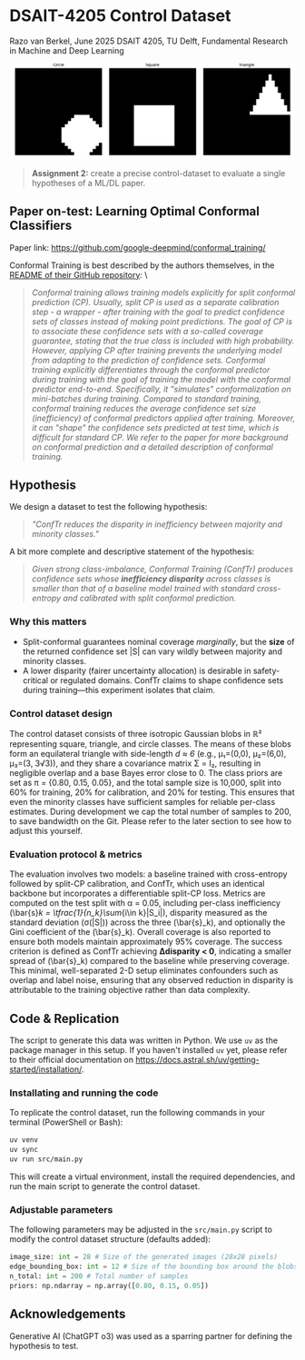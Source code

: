 # DSAIT-4205 Control Dataset

Razo van Berkel, June 2025
DSAIT 4205, TU Delft, Fundamental Research in Machine and Deep Learning

![Dataset Sample Images](assets/sample_images.png)

> **Assignment 2:** create a precise control-dataset to evaluate a single hypotheses of a ML/DL paper.

## Paper on-test: Learning Optimal Conformal Classifiers

Paper link: <https://github.com/google-deepmind/conformal_training/>

Conformal Training is best described by the authors themselves, in the [README of their GitHub repository](https://github.com/google-deepmind/conformal_training/blob/main/README.md): \
> _*Conformal training* allows training models explicitly for split conformal prediction (CP). Usually, split CP is used as a separate calibration step - a wrapper - after training with the goal to predict _confidence sets_ of classes instead of making point predictions. The goal of CP is to associate these confidence sets with a so-called coverage guarantee, stating that the true class is included with high probability. However, applying CP _after_ training prevents the underlying model from adapting to the prediction of confidence sets. Conformal training explicitly differentiates through the conformal predictor during training with the goal of training the model with the conformal predictor end-to-end. Specifically, it "simulates" conformalization on mini-batches during training. Compared to standard training, conformal training reduces the average confidence set size (inefficiency) of conformal predictors applied after training. Moreover, it can "shape" the confidence sets predicted at test time, which is difficult for standard CP. We refer to the paper for more background on conformal prediction and a detailed description of conformal training._

## Hypothesis

We design a dataset to test the following hypothesis:
> _"ConfTr reduces the disparity in inefficiency between majority and minority classes."_

A bit more complete and descriptive statement of the hypothesis:
> _Given strong class-imbalance, Conformal Training (ConfTr) produces confidence sets whose **inefficiency disparity** across classes is smaller than that of a baseline model trained with standard cross-entropy and calibrated with split conformal prediction._

### Why this matters  

* Split-conformal guarantees nominal coverage _marginally_, but the **size** of the returned confidence set |S| can vary wildly between majority and minority classes.  
* A lower disparity (fairer uncertainty allocation) is desirable in safety-critical or regulated domains. ConfTr claims to shape confidence sets during training—this experiment isolates that claim.

### Control dataset design  

The control dataset consists of three isotropic Gaussian blobs in ℝ² representing square, triangle, and circle classes. The means of these blobs form an equilateral triangle with side-length _d ≈ 6_ (e.g., μ₁=(0,0), μ₂=(6,0), μ₃=(3, 3√3)), and they share a covariance matrix Σ = I₂, resulting in negligible overlap and a base Bayes error close to 0. The class priors are set as π = {0.80, 0.15, 0.05}, and the total sample size is 10,000, split into 60% for training, 20% for calibration, and 20% for testing. This ensures that even the minority classes have sufficient samples for reliable per-class estimates. During development we cap the total number of samples to 200, to save bandwidth on the Git. Please refer to the later section to see how to adjust this yourself.

### Evaluation protocol & metrics  

The evaluation involves two models: a baseline trained with cross-entropy followed by split-CP calibration, and ConfTr, which uses an identical backbone but incorporates a differentiable split-CP loss. Metrics are computed on the test split with α = 0.05, including per-class inefficiency \(\bar{s}_k = \tfrac{1}{n_k}\sum_{i\in k}|S_i|\), disparity measured as the standard deviation \(σ(|S|)\) across the three \(\bar{s}_k\), and optionally the Gini coefficient of the \(\bar{s}_k\). Overall coverage is also reported to ensure both models maintain approximately 95% coverage. The success criterion is defined as ConfTr achieving **Δdisparity < 0**, indicating a smaller spread of \(\bar{s}_k\) compared to the baseline while preserving coverage. This minimal, well-separated 2-D setup eliminates confounders such as overlap and label noise, ensuring that any observed reduction in disparity is attributable to the training objective rather than data complexity.

## Code & Replication

The script to generate this data was written in Python. We use `uv` as the package manager in this setup. If you haven't installed `uv` yet, please refer to their official documentation on <https://docs.astral.sh/uv/getting-started/installation/>.

### Installating and running the code

To replicate the control dataset, run the following commands in your terminal (PowerShell or Bash):

```bash
uv venv
uv sync
uv run src/main.py
```

This will create a virtual environment, install the required dependencies, and run the main script to generate the control dataset.

### Adjustable parameters

The following parameters may be adjusted in the `src/main.py` script to modify the control dataset structure (defaults added):

```python
image_size: int = 28 # Size of the generated images (28x28 pixels)
edge_bounding_box: int = 12 # Size of the bounding box around the blobs
n_total: int = 200 # Total number of samples
priors: np.ndarray = np.array([0.80, 0.15, 0.05])
```

## Acknowledgements

Generative AI (ChatGPT o3) was used as a sparring partner for defining the hypothesis to test.

